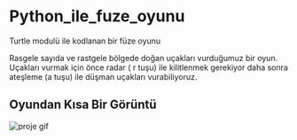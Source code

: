 # Python_ile_fuze_oyunu

Turtle modulü ile kodlanan bir füze oyunu

Rasgele sayıda ve rastgele bölgede doğan uçakları vurduğumuz bir oyun. Uçakları vurmak için önce radar ( r tuşu) ile kilitlenmek gerekiyor 
daha sonra ateşleme (a tuşu) ile düşman uçakları vurabiliyoruz.

## Oyundan Kısa Bir Görüntü

![proje gif](https://user-images.githubusercontent.com/109511544/188222053-fc229a0d-6bc3-4607-a2bf-8b3c293678f2.gif)
